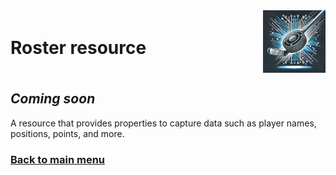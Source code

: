<div style="display: flex; align-items: center; justify-content: space-between;">
  <h1>Roster resource</h1>
  <img src="rec-hockey-service-logo_4x4.jpeg" alt="Rec Hockey League Logo" style="width: 100px; height: 100px; margin-left: 20px;">
</div>

## _Coming soon_

A resource that provides properties to capture data such as player names, positions, points, and more.

### [Back to main menu](nav.md)